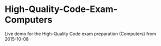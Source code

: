 # High-Quality-Code-Exam-Computers
Live demo for the High-Quality Code exam preparation (Computers) from 2015-10-08
